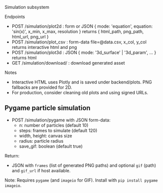 Simulation subsystem

Endpoints

- POST /simulation/plot2d : form or JSON { mode: 'equation', equation: 'sin(x)', x_min, x_max, resolution } returns { html_path, png_path, html_url, png_url }
- POST /simulation/plot_csv : form-data file=@data.csv, x_col, y_col returns interactive html and png
- POST /simulation/plot3d : JSON { mode: '3d_surface' | '3d_param', ... } returns html
- GET /simulation/download/<filename> : download generated asset

Notes

- Interactive HTML uses Plotly and is saved under backend/plots. PNG fallbacks are provided for 2D.
- For production, consider cleaning old plots and using signed URLs.

## Pygame particle simulation

- POST /simulation/pygame with JSON form-data:
  - n: number of particles (default 10)
  - steps: frames to simulate (default 120)
  - width, height: canvas size
  - radius: particle radius
  - save_gif: boolean (default true)

Return:

- JSON with `frames` (list of generated PNG paths) and optional `gif` (path) and `gif_url` if host available.

Note: Requires `pygame` (and `imageio` for GIF). Install with `pip install pygame imageio`.
